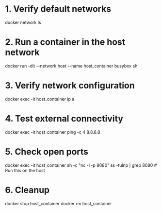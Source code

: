 # 1. Verify default networks
docker network ls

# 2. Run a container in the host network
docker run -dit --network host --name host_container busybox sh

# 3. Verify network configuration
docker exec -it host_container ip a

# 4. Test external connectivity
docker exec -it host_container ping -c 4 8.8.8.8

# 5. Check open ports
docker exec -it host_container sh -c "nc -l -p 8080"
ss -tulnp | grep 8080  # Run this on the host

# 6. Cleanup
docker stop host_container
docker rm host_container
